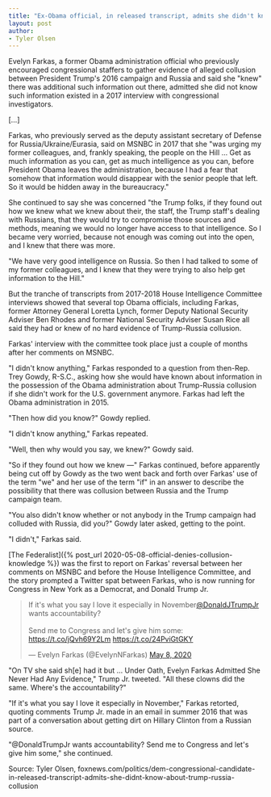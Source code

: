```yaml
---
title: "Ex-Obama official, in released transcript, admits she didn't know about Trump-Russia collusion despite prior claims"
layout: post
author:
- Tyler Olsen
---
```


Evelyn Farkas, a former Obama administration official who previously encouraged congressional staffers to gather evidence of alleged collusion between President Trump's 2016 campaign and Russia and said she "knew" there was additional such information out there, admitted she did not know such information existed in a 2017 interview with congressional investigators.

[…]

Farkas, who previously served as the deputy assistant secretary of Defense for Russia/Ukraine/Eurasia, said on MSNBC in 2017 that she "was urging my former colleagues, and, frankly speaking, the people on the Hill … Get as much information as you can, get as much intelligence as you can, before President Obama leaves the administration, because I had a fear that somehow that information would disappear with the senior people that left. So it would be hidden away in the bureaucracy."

She continued to say she was concerned "the Trump folks, if they found out how we knew what we knew about their, the staff, the Trump staff's dealing with Russians, that they would try to compromise those sources and methods, meaning we would no longer have access to that intelligence. So I became very worried, because not enough was coming out into the open, and I knew that there was more.

"We have very good intelligence on Russia. So then I had talked to some of my former colleagues, and I knew that they were trying to also help get information to the Hill."

But the tranche of transcripts from 2017-2018 House Intelligence Committee interviews showed that several top Obama officials, including Farkas, former Attorney General Loretta Lynch, former Deputy National Security Adviser Ben Rhodes and former National Security Adviser Susan Rice all said they had or knew of no hard evidence of Trump-Russia collusion.

Farkas' interview with the committee took place just a couple of months after her comments on MSNBC.

"I didn't know anything," Farkas responded to a question from then-Rep. Trey Gowdy, R-S.C., asking how she would have known about information in the possession of the Obama administration about Trump-Russia collusion if she didn't work for the U.S. government anymore. Farkas had left the Obama administration in 2015.

"Then how did you know?" Gowdy replied.

"I didn't know anything," Farkas repeated.

"Well, then why would you say, we knew?" Gowdy said.

"So if they found out how we knew —" Farkas continued, before apparently being cut off by Gowdy as the two went back and forth over Farkas' use of the term "we" and her use of the term "if" in an answer to describe the possibility that there was collusion between Russia and the Trump campaign team.

"You also didn't know whether or not anybody in the Trump campaign had colluded with Russia, did you?" Gowdy later asked, getting to the point.

"I didn't," Farkas said.

[The Federalist]({% post_url 2020-05-08-official-denies-collusion-knowledge %}) was the first to report on Farkas' reversal between her comments on MSNBC and before the House Intelligence Committee, and the story prompted a Twitter spat between Farkas, who is now running for Congress in New York as a Democrat, and Donald Trump Jr.

<blockquote class="twitter-tweet"><p lang="en" dir="ltr">If it&#39;s what you say I love it especially in November<a href="https://twitter.com/DonaldJTrumpJr?ref_src=twsrc%5Etfw">@DonaldJTrumpJr</a> wants accountability?<br><br>Send me to Congress and let&#39;s give him some: <a href="https://t.co/jQvh69Y2Lm">https://t.co/jQvh69Y2Lm</a> <a href="https://t.co/24PviGtGKY">https://t.co/24PviGtGKY</a></p>&mdash; Evelyn Farkas (@EvelynNFarkas) <a href="https://twitter.com/EvelynNFarkas/status/1258802948479619084?ref_src=twsrc%5Etfw">May 8, 2020</a></blockquote> <script async src="https://platform.twitter.com/widgets.js" charset="utf-8"></script>

"On TV she said sh[e] had it but … Under Oath, Evelyn Farkas Admitted She Never Had Any Evidence," Trump Jr. tweeted. "All these clowns did the same. Where's the accountability?"

"If it's what you say I love it especially in November," Farkas retorted, quoting comments Trump Jr. made in an email in summer 2016 that was part of a conversation about getting dirt on Hillary Clinton from a Russian source.

"@DonaldTrumpJr wants accountability? Send me to Congress and let's give him some," she continued.

Source: Tyler Olsen, foxnews.com/politics/dem-congressional-candidate-in-released-transcript-admits-she-didnt-know-about-trump-russia-collusion
